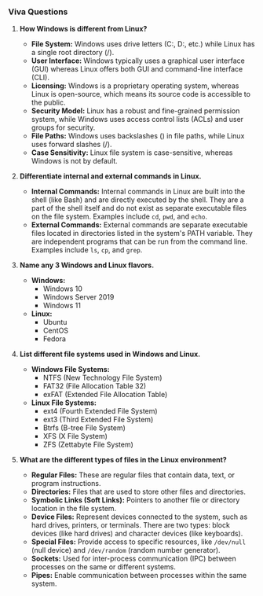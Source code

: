 ### Viva Questions

1. **How Windows is different from Linux?**
   - **File System:** Windows uses drive letters (C:, D:, etc.) while Linux has a single root directory (/).
   - **User Interface:** Windows typically uses a graphical user interface (GUI) whereas Linux offers both GUI and command-line interface (CLI).
   - **Licensing:** Windows is a proprietary operating system, whereas Linux is open-source, which means its source code is accessible to the public.
   - **Security Model:** Linux has a robust and fine-grained permission system, while Windows uses access control lists (ACLs) and user groups for security.
   - **File Paths:** Windows uses backslashes (\) in file paths, while Linux uses forward slashes (/).
   - **Case Sensitivity:** Linux file system is case-sensitive, whereas Windows is not by default.

2. **Differentiate internal and external commands in Linux.**
   - **Internal Commands:** Internal commands in Linux are built into the shell (like Bash) and are directly executed by the shell. They are a part of the shell itself and do not exist as separate executable files on the file system. Examples include `cd`, `pwd`, and `echo`.
   - **External Commands:** External commands are separate executable files located in directories listed in the system's PATH variable. They are independent programs that can be run from the command line. Examples include `ls`, `cp`, and `grep`.

3. **Name any 3 Windows and Linux flavors.**
   - **Windows:**
     - Windows 10
     - Windows Server 2019
     - Windows 11
   - **Linux:**
     - Ubuntu
     - CentOS
     - Fedora

4. **List different file systems used in Windows and Linux.**
   - **Windows File Systems:**
     - NTFS (New Technology File System)
     - FAT32 (File Allocation Table 32)
     - exFAT (Extended File Allocation Table)
   - **Linux File Systems:**
     - ext4 (Fourth Extended File System)
     - ext3 (Third Extended File System)
     - Btrfs (B-tree File System)
     - XFS (X File System)
     - ZFS (Zettabyte File System)

5. **What are the different types of files in the Linux environment?**
   - **Regular Files:** These are regular files that contain data, text, or program instructions.
   - **Directories:** Files that are used to store other files and directories.
   - **Symbolic Links (Soft Links):** Pointers to another file or directory location in the file system.
   - **Device Files:** Represent devices connected to the system, such as hard drives, printers, or terminals. There are two types: block devices (like hard drives) and character devices (like keyboards).
   - **Special Files:** Provide access to specific resources, like `/dev/null` (null device) and `/dev/random` (random number generator).
   - **Sockets:** Used for inter-process communication (IPC) between processes on the same or different systems.
   - **Pipes:** Enable communication between processes within the same system.

